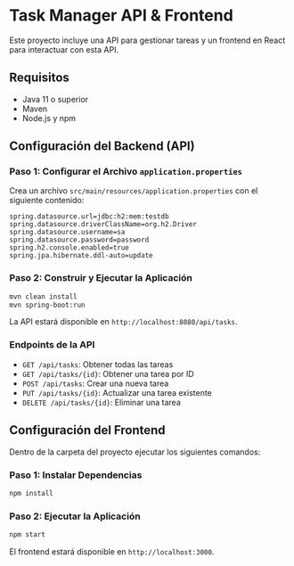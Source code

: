 
# Task Manager API & Frontend

Este proyecto incluye una API para gestionar tareas y un frontend en React para interactuar con esta API.

## Requisitos

- Java 11 o superior
- Maven
- Node.js y npm

## Configuración del Backend (API)

### Paso 1: Configurar el Archivo `application.properties`

Crea un archivo `src/main/resources/application.properties` con el siguiente contenido:

```properties
spring.datasource.url=jdbc:h2:mem:testdb
spring.datasource.driverClassName=org.h2.Driver
spring.datasource.username=sa
spring.datasource.password=password
spring.h2.console.enabled=true
spring.jpa.hibernate.ddl-auto=update
```

### Paso 2: Construir y Ejecutar la Aplicación

```bash
mvn clean install
mvn spring-boot:run
```

La API estará disponible en `http://localhost:8080/api/tasks`.

### Endpoints de la API

- `GET /api/tasks`: Obtener todas las tareas
- `GET /api/tasks/{id}`: Obtener una tarea por ID
- `POST /api/tasks`: Crear una nueva tarea
- `PUT /api/tasks/{id}`: Actualizar una tarea existente
- `DELETE /api/tasks/{id}`: Eliminar una tarea

## Configuración del Frontend

Dentro de la carpeta del proyecto ejecutar los siguientes comandos:

### Paso 1: Instalar Dependencias

```bash
npm install
```

### Paso 2: Ejecutar la Aplicación

```bash
npm start
```

El frontend estará disponible en `http://localhost:3000`.
